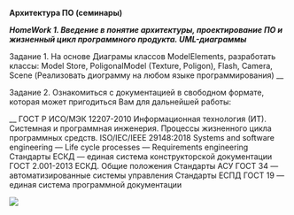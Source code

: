 **Архитектура ПО (семинары)**

***HomeWork 1. Введение в понятие архитектуры, проектирование ПО и жизненный цикл программного продукта. UML-диаграммы***

Задание 1. На основе Диаграмы классов ModelElements, разработать классы: Model Store, PoligonalModel (Texture, Poligon), Flash, Camera, Scene (Реализовать диограмму на любом языке программирования)
__

Задание 2. Ознакомиться с документацией в свободном формате, которая может пригодиться Вам для дальнейшей работы:

__
ГОСТ Р ИСО/МЭК 12207-2010 Информационная технология (ИТ). Системная и программная инженерия. Процессы жизненного цикла программных средств.
ISO/IEC/IEEE 29148:2018 Systems and software engineering — Life cycle processes — Requirements engineering
Стандарты ЕСКД — единая система конструкторской документации
ГОСТ 2.001-2013 ЕСКД. Общие положения
Стандарты АСУ ГОСТ 34 — автоматизированные системы управления
Стандарты ЕСПД ГОСТ 19 — единая система программной документации


![](001.jpg)